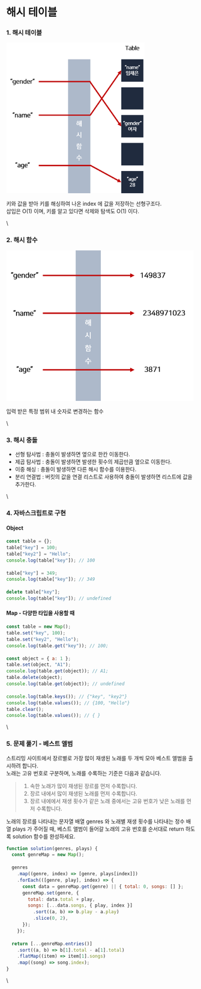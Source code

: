 # 해시 테이블

### 1. 해시 테이블

![](<../.gitbook/assets/해시테이블 (2).png>)

키와 값을 받아 키를 해싱하여 나온 index 에 값을 저장하는 선형구조다.\
삽입은 O(1) 이며, 키를 알고 있다면 삭제와 탐색도 O(1) 이다.

\


### 2. 해시 함수

![](../.gitbook/assets/해시함수.png)

입력 받은 특정 범위 내 숫자로 변경하는 함수

\


### 3. 해시 충돌

* 선형 탐사법 : 충돌이 발생하면 옆으로 한칸 이동한다.
* 제곱 탐사법 : 충돌이 발생하면 발생한 횟수의 제곱만큼 옆으로 이동한다.
* 이중 해싱 : 충돌이 발생하면 다른 해시 함수를 이용한다.
* 분리 연결법 : 버킷의 값을 연결 리스트로 사용하여 충돌이 발생하면 리스트에 값을 추가한다.

\


### 4. 자바스크립트로 구현

#### Object

```javascript
const table = {};
table["key"] = 100;
table["key2"] = "Hello";
console.log(table["key"]); // 100

table["key"] = 349;
console.log(table["key"]); // 349

delete table["key"];
console.log(table["key"]); // undefined
```

#### Map - 다양한 타입을 사용할 때

```javascript
const table = new Map();
table.set("key", 100);
table.set("key2", "Hello");
console.log(table.get("key")); // 100;

const object = { a: 1 };
table.set(object, "A1");
console.log(table.get(object)); // A1;
table.delete(object);
console.log(table.get(object)); // undefined

console.log(table.keys()); // {"key", "key2"}
console.log(table.values()); // {100, "Hello"}
table.clear();
console.log(table.values()); // { }
```

\


### 5. 문제 풀기 - 베스트 앨범

스트리밍 사이트에서 장르별로 가장 많이 재생된 노래를 두 개씩 모아 베스트 앨범을 출시하려 합니다.\
노래는 고유 번호로 구분하며, 노래를 수록하는 기준은 다음과 같습니다.

> 1. 속한 노래가 많이 재생된 장르를 먼저 수록합니다.
> 2. 장르 내에서 많이 재생된 노래를 먼저 수록합니다.
> 3. 장르 내에에서 재생 횟수가 같은 노래 중에서는 고유 번호가 낮은 노래를 먼저 수록합니다.

노래의 장르를 나타내는 문자열 배열 genres 와 노래별 재생 횟수를 나타내는 정수 배열 plays 가 주어질 때, 베스트 앨범이 들어갈 노래의 고유 번호를 순서대로 return 하도록 solution 함수를 완성하세요.

```javascript
function solution(genres, plays) {
  const genreMap = new Map();

  genres
    .map((genre, index) => [genre, plays[index]])
    .forEach(([genre, play], index) => {
      const data = genreMap.get(genre) || { total: 0, songs: [] };
      genreMap.set(genre, {
        total: data.total + play,
        songs: [...data.songs, { play, index }]
          .sort((a, b) => b.play - a.play)
          .slice(0, 2),
      });
    });

  return [...genreMap.entries()]
    .sort((a, b) => b[1].total - a[1].total)
    .flatMap((item) => item[1].songs)
    .map((song) => song.index);
}
```

\
